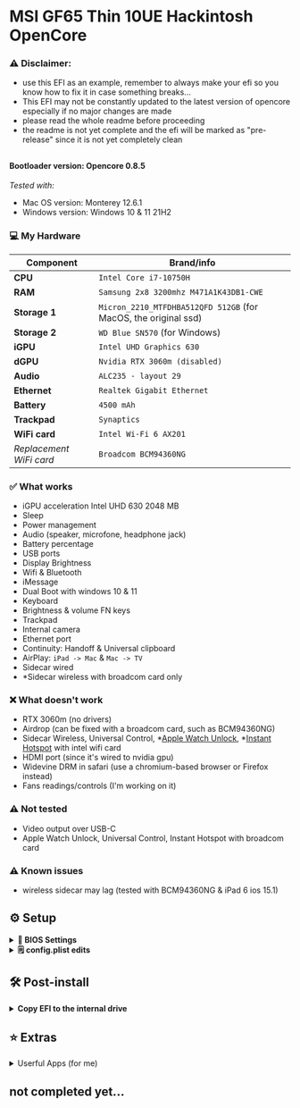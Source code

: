 # MSI GF65 Thin 10UE Hackintosh OpenCore

### ⚠️ Disclaimer:
- use this EFI as an example, remember to always make your efi so you know how to fix it in case something breaks...
- This EFI may not be constantly updated to the latest version of opencore especially if no major changes are made
- please read the whole readme before proceeding
- the readme is not yet complete and the efi will be marked as "pre-release" since it is not yet completely clean
##
#### Bootloader version: Opencore 0.8.5
 *Tested with:* 
- Mac OS version: Monterey 12.6.1
- Windows version: Windows 10 & 11 21H2


### 💻 My Hardware
| Component      | Brand/info                                                       |
|----------------|------------------------------------------------------------------|
| **CPU**        | `Intel Core i7-10750H`                                           |
| **RAM**        | `Samsung 2x8 3200mhz M471A1K43DB1-CWE`                           |
| **Storage 1**  | `Micron_2210_MTFDHBA512QFD 512GB` (for MacOS, the original ssd)  |
| **Storage 2**  | `WD Blue SN570` (for Windows)                                    |
| **iGPU**       | `Intel UHD Graphics 630`                                         |
| **dGPU**       | `Nvidia RTX 3060m (disabled)`                                    |
| **Audio**      | `ALC235 - layout 29`                                             |
| **Ethernet**   | `Realtek Gigabit Ethernet`                                       |
| **Battery**    | `4500 mAh`                                                       |
| **Trackpad**   | `Synaptics`                                                      |
| **WiFi card**  | `Intel Wi-Fi 6 AX201`                                            |
| *Replacement WiFi card*  | `Broadcom BCM94360NG`                                  |

### ✅️ What works</strong></summary>

- iGPU acceleration Intel UHD 630 2048 MB
- Sleep
- Power management
- Audio (speaker, microfone, headphone jack)
- Battery percentage
- USB ports
- Display Brightness
- Wifi & Bluetooth
- iMessage
- Dual Boot with windows 10 & 11
- Keyboard
- Brightness & volume FN keys
- Trackpad
- Internal camera
- Ethernet port
- Continuity: Handoff & Universal clipboard
- AirPlay: `iPad -> Mac` & `Mac -> TV`
- Sidecar wired
- *Sidecar wireless with broadcom card only

### ❌️ What doesn't work

- RTX 3060m (no drivers)
- Airdrop (can be fixed with a broadcom card, such as BCM94360NG)
- Sidecar Wireless, Universal Control, *[Apple Watch Unlock](https://github.com/ts1/BLEUnlock), *[Instant Hotspot](https://openintelwireless.github.io/itlwm/FAQ.html#limitation-of-airportitlwm-kext) with intel wifi card
- HDMI port (since it's wired to nvidia gpu)
- Widevine DRM in safari (use a chromium-based browser or Firefox instead)
- Fans readings/controls (I'm working on it)

### ⚠️ Not tested
- Video output over USB-C
- Apple Watch Unlock, Universal Control, Instant Hotspot with broadcom card

### ⚠︎ Known issues
- wireless sidecar may lag (tested with BCM94360NG & iPad 6 ios 15.1)


## ⚙️ Setup
<details>
<summary><strong>🔧 BIOS Settings</strong></summary>
  <br>
  
**Firstly Unlock hidden BIOS Settings by pressing `right shift + right Ctrl + left alt + F2`**

**Advanced TAB**
- `Power & Performance > CPU-Power Management Control > Configure CPU Lock Options > CFG lock`: must be **Disabled**
- `Intel Virtualization Technology` & `VT-d` both enabled
- `System Agent (SA) Configuration > Graphics Configuration > DVMT Pre-Allocated`: must be **64M**
- `XHCI Hand-off`: must be **Enabled**
- `Intel(R) Speed Shift Technology`: must be **Enabled**

**Boot TAB**
- `Fast Boot`: **Disabled**

**Security TAB**
- `Secure Boot > Secure Boot Support`: must be **Disabled**

</details>

<details>
<summary><strong>🗒 config.plist edits</strong></summary>
  <br>
  
- ### Default keyboard layout and language:
 *optional:* edit `prev-lang:kbd` in config.plist in order to match your keyboard layout and language (mainly relevant in recovery and installation)
  
  default is (<>) which will force the Language Picker to appear at first boot up.
  More info [here](https://dortania.github.io/OpenCore-Install-Guide/config-laptop.plist/coffee-lake.html#add-4) at the bottom of `7C436110...` etc.
  
  
- ### Generating SMBIOS:

We need a tool, called [GenSMBIOS](https://github.com/corpnewt/GenSMBIOS) from corpnewt, to generate a fake serial number, UUID and MLB for our Hackintosh.

**this step is mandatory to get working iServices, be careful not to make any mistakes**

1. Download GenSMBIOS from the link above as .ZIP, then extract it.
2. Start GenSMBIOS and select option `1` to download and install MacSerial
3. Select option `2` and open the `config.plist` located under `EFI > OC`
4. Select option `3` and enter `MacBookPro16,1`, serials will be generated
5. **IMPORTANT:** reminder that you need an **invalid serial!** to check copy and paste the second part saying `Serial: XXXXX..` in [Apple's Check Coverage Page](https://checkcoverage.apple.com/), if you get a red message saying "We're sorry, we're unable to check coverage for this serial number."
 then, you're good to go! Otherwise, go back and restart from step `2` (more info [here](https://dortania.github.io/OpenCore-Post-Install/universal/iservices.html#serial-number-validity))


- ### Fix iServices

Follow the [iServices OpenCore Guide](https://dortania.github.io/OpenCore-Post-Install/universal/iservices.html#fixing-rom)

</details>


## 🛠 Post-install
<details>
<summary><strong>Copy EFI to the internal drive</strong></summary>
  <br>

1. Open terminal. Type `sudo diskutil mountdisk disk0s1` (disk0s1 corresponds to the EFI partition of the internal disk)
2. Open Finder and copy the entire EFI folder from your USB to the root disk's EFI partition.
3. Unplug the USB device and reboot your laptop, while rebooting hold down `F11` to access the boot menu.
4. Boot from `Micron_2210_MTFDHBA512QFD` (or your ssd's name).
5. To check that everything has gone well repeat `step 3` and look for a new entry called `OpenCore`
4. Now you can boot macOS without your USB device.  :D

</details>

## ⭐️ Extras
<details>
<summary>Userful Apps (for me)</strong></summary>
  <br>
  
- [Tiles](https://freemacsoft.net/tiles/) *Aero snap experience for MacOS*
- [Stats](https://github.com/exelban/stats) *a good free alternative to iStat Menus*
- [Mos](https://mos.caldis.me) *"A lightweight tool used to smooth scrolling and set scroll direction independently for your mouse on MacOS"*
  
  </details>
  
## not completed yet...
